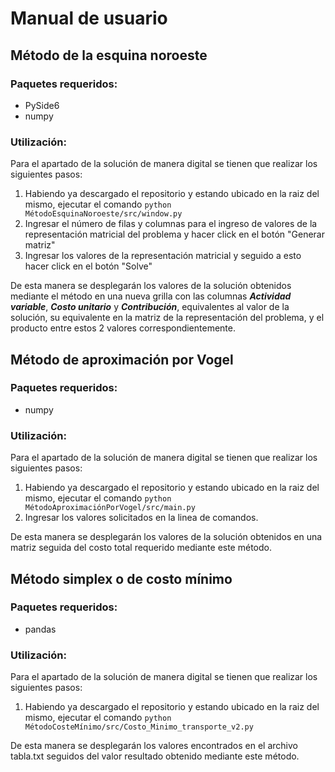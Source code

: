 # Manual de usuario

## Método de la esquina noroeste

### Paquetes requeridos:

* PySide6
* numpy

### Utilización:

Para el apartado de la solución de manera digital se tienen que realizar los siguientes pasos:

1. Habiendo ya descargado el repositorio y estando ubicado en la raiz del mismo, ejecutar el comando `python MétodoEsquinaNoroeste/src/window.py`
2. Ingresar el número de filas y columnas para el ingreso de valores de la representación matricial del problema y hacer click en el botón "Generar matriz"
3. Ingresar los valores de la representación matricial y seguido a esto hacer click en el botón "Solve"

De esta manera se desplegarán los valores de la solución obtenidos mediante el método en una nueva grilla con las columnas ***Actividad variable***,
***Costo unitario*** y ***Contribución***, equivalentes al valor de la solución, su equivalente en la matriz de la representación del problema, y el producto
entre estos 2 valores correspondientemente.

## Método de aproximación por Vogel

### Paquetes requeridos:

* numpy

### Utilización:

Para el apartado de la solución de manera digital se tienen que realizar los siguientes pasos:

1. Habiendo ya descargado el repositorio y estando ubicado en la raiz del mismo, ejecutar el comando `python MétodoAproximaciónPorVogel/src/main.py`
2. Ingresar los valores solicitados en la linea de comandos.

De esta manera se desplegarán los valores de la solución obtenidos en una matriz seguida del costo total requerido mediante este método.

## Método simplex o de costo mínimo

### Paquetes requeridos:

* pandas

### Utilización:

Para el apartado de la solución de manera digital se tienen que realizar los siguientes pasos:

1. Habiendo ya descargado el repositorio y estando ubicado en la raiz del mismo, ejecutar el comando `python MétodoCosteMínimo/src/Costo_Minimo_transporte_v2.py`

De esta manera se desplegarán los valores encontrados en el archivo tabla.txt seguidos del valor resultado obtenido mediante este método.